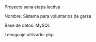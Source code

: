 Proyecto sena etapa lectiva

Nombre: Sistema para voluntarios de garsa

Base de datos: MySQL

Leenguaje utilizado: php